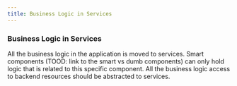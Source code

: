 ```yaml
---
title: Business Logic in Services
---
```

### Business Logic in Services

All the business logic in the application is moved to services. Smart components (TOOD: link to the smart vs dumb components) can only hold logic that is related to this specific component. All the business logic access to backend resources should be abstracted to services.
